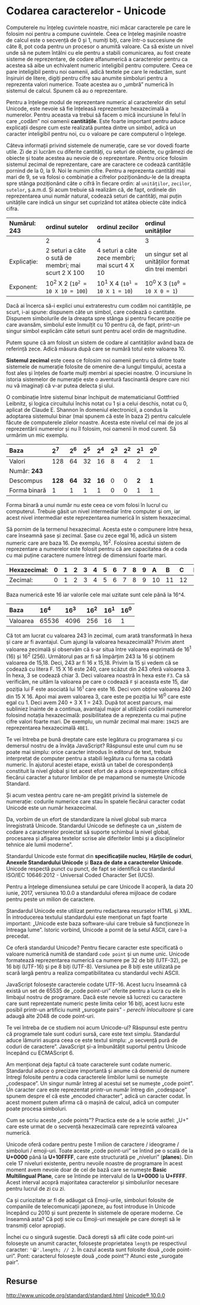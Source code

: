 # Codarea caracterelor - Unicode

Computerele nu înțeleg cuvintele noastre, nici măcar caracterele pe care le folosim noi pentru a compune cuvintele. Ceea ce înțeleg mașinile noastre de calcul este o secvență de 0 și 1, numiți biți, care într-o succesiune de câte 8, pot coda pentru un procesor o anumită valoare. Ca să existe un nivel unde să ne putem întâlni cu ele pentru a stabili comunicarea, au fost create sisteme de reprezentare, de codare alfanumerică a caracterelor pentru ca acestea să aibe un echivalent numeric inteligibil pentru computere. Ceea ce pare inteligibil pentru noi oamenii, adică textele pe care le redactăm, sunt înșiruiri de litere, digiți pentru cifre sau anumite simboluri pentru a reprezenta valori numerice. Toate acestea au o „umbră” numerică în sistemul de calcul. Spunem că au o reprezentare.

Pentru a înțelege modul de reprezentare numeric al caracterelor din setul Unicode, este nevoie să fie înțeleasă reprezentare hexazecimală a numerelor. Pentru aceasta va trebui să facem o mică incursiune în felul în care „codăm” noi oamenii **cantitățile**. Este foarte important pentru aduce explicații despre cum este realizată puntea dintre un simbol, adică un caracter inteligibil pentru noi, cu o valoare pe care computerul o înțelege.

Câteva informații privind sistemele de numerație, care se vor dovedi foarte utile. Zi de zi lucrăm cu diferite cantități, cu seturi de obiecte, cu grămezi de obiecte și toate acestea au nevoie de o reprezentare. Pentru orice folosim sistemul zecimal de reprezentare, care are caractere ce codează cantitățile pornind de la 0, la 9. Noi le numim cifre. Pentru a reprezenta cantități mai mari de 9, se va folosi o combinație a cifrelor poziționându-le de la dreapta spre stânga poziționând câte o cifră în fiecare ordin: al `unităților`, `zecilor`, `sutelor`, ș.a.m.d. Și acum trebuie să realizăm că, de fapt, ordinele din reprezentarea unui număr natural, codează seturi de cantități, mai puțin unitățile care indică un singur set cuprizând tot atâtea obiecte câte indică cifra.

|Numărul: 243|ordinul sutelor| ordinul zecilor| ordinul unităților|
|:--|:--|:---|:--|
||2|4|3|
|Explicație:|2 seturi a câte o sută de membri; mai scurt 2 X 100|4 seturi a câte zece membri; mai scurt 4 X 10|un singur set al unităților format din trei membri|
|Exponent:|10<sup>2</sup> X 2 (<code>10<sup>2</sup> = 10 X 10 = 100</code>)|10<sup>1</sup> X 4 (<code>10<sup>1</sup> = 10 X 1 = 10</code>)|10<sup>0</sup> X 3 (<code>10<sup>0</sup> = 10 X 0 = 1</code>)|

Dacă ai încerca să-i explici unui extraterestru cum codăm noi cantitățile, pe scurt, i-ai spune: dispunem câte un simbol, care codează o cantitate. Dispunem simbolurile de la dreapta spre stânga și pentru fiecare poziție pe care avansăm, simbolul este înmulțit cu 10 pentru că, de fapt, printr-un singur simbol explicăm câte seturi sunt pentru acel ordin de magnitudine.

Putem spune că am folosit un sistem de codare al cantităților având baza de referință zece. Adică măsura după care se numără totul este valoarea 10.

**Sistemul zecimal** este ceea ce folosim noi oamenii pentru că dintre toate sistemele de numerație folosite de omenire de-a lungul timpului, acesta a fost ales și înțeles de foarte mulți membri ai speciei noastre. O incursiune în istoria sistemelor de numerație este o aventură fascinantă despre care nici nu vă imaginați că v-ar putea delecta și ului.

O combinație între sistemul binar închipuit de matematicianul Gottfried Leibnitz, și logica circuitului închis notat cu 1 și a celui deschis, notat cu 0, aplicat de Claude E. Shannon în domeniul electronicii, a condus la adoptarea sistemului binar (mai spunem că este în baza 2) pentru calculele făcute de computerele zilelor noastre. Acesta este nivelul cel mai de jos al reprezentării numerelor și nu îl folosim, noi oamenii în mod curent. Să urmărim un mic exemplu.

|Baza|2<sup>7</sup>|2<sup>6</sup>|2<sup>5</sup>|2<sup>4</sup>|2<sup>3</sup>|2<sup>2</sup>|2<sup>1</sup>|2<sup>0</sup>|
|:-|:-|:-|:-|:-|:-|:-|:-|:-|
|Valori|128|64|32|16|8|4|2|1|
|Număr: **243**|||||||||
|Descompus|**128**|**64**|**32**|**16**|0|0|**2**|**1**|
|Forma binară|1|1|1|1|0|0|1|1|

Forma binară a unui număr nu este ceea ce vom folosi în lucrul cu computerul. Trebuie găsit un nivel intermediar între computer și om, iar acest nivel intermediar este reprezentarea numerică în sistem hexazecimal.

Să pornim de la termenul hexazecimal. Acesta este o compunere între hexa, care înseamnă șase și zecimal. Șase cu zece egal 16, adică un sistem numeric care are baza 16. De exemplu, 16<sup>2</sup>. Folosirea acestui sistem de reprezentare a numerelor este folosit pentru că are capacitatea de a coda cu mai puține caractere numere întregi de dimensiuni foarte mari.

|Hexazecimal:|0|1|2|3|4|5|6|7|8|9|A|B|C|D|E|F|
|:--|:--|:--|:--|:--|:--|:--|:--|:--|:--|:--|:--|:--|:--|:--|:--|:--|
|Zecimal:|0|1|2|3|4|5|6|7|8|9|10|11|12|13|14|15|

Baza numerică este 16 iar valorile cele mai uzitate sunt cele până la 16^4.

|Baza|16<sup>4</sup>|16<sup>3</sup>|16<sup>2</sup>|16<sup>1</sup>|16<sup>0</sup>|
|:-|:-|:-|:-|:-|:-|
|Valoarea|65536|4096|256|16|1|

Că tot am lucrat cu valoarea 243 în zecimal, cum arată transformată în hexa și care ar fi avantajul. Cum ajungi la valoarea hexazecimală? Privim atent valoarea zecimală și observăm că s-ar situa între valoarea exprimată de 16<sup>1</sup> (16) și 16<sup>2</sup> (256). Următorul pas ar fi să împărțim 243 la 16 și obținem valoarea de 15,18. Deci, 243 ar fi 16 x 15,18. Privim la 15 și vedem că se codează cu litera F. 15 X 16 este 240, care scăzut din 243 oferă valoarea 3. În hexa, 3 se codează chiar 3. Deci valoarea noastră în hexa este `F3`. Ca să verificăm, ne uităm la valoarea pe care o codează `F` și aceasta este 15, dar poziția lui F este asociată lui 16<sup>1</sup> care este 16. Deci vom obține valoarea 240 din 15 X 16. Apoi mai avem valoarea 3, care este pe poziția lui 16<sup>0</sup> care este egal cu 1. Deci avem 240 + 3 X 1 = 243. După tot acest parcurs, mai subliniez înainte de a continua, avantajul major al utilizării codării numerelor folosind notația hexazecimală: posibilitatea de a reprezenta cu mai puține cifre valori foarte mari. De exemplu, un număr zecimal mai mare: `19425` are reprezentarea hexazecimală `4BE1`.

Te vei întreba pe bună dreptate care este legătura cu programarea și cu demersul nostru de a învăța JavaScript? Răspunsul este unul cum nu se poate mai simplu: orice caracter introdus în editorul de text, trebuie interpretat de computer pentru a stabili legătura cu forma sa codată numeric. În ajutorul acestei etape, există un tabel de corespondență constituit la nivel global și tot acest efort de a aloca o reprezentare cifrică fiecărui caracter a tuturor limbilor de pe mapamond se numește Unicode Standard.

Și acum vestea pentru care ne-am pregătit privind la sistemele de numerație: codurile numerice care stau în spatele fiecărui caracter codat Unicode este un număr hexazecimal.

Da, vorbim de un efort de standardizare la nivel global sub marca înregistrată Unicode. Standardul Unicode se definește ca un „sistem de codare a caracterelor proiectat să suporte schimbul la nivel global, procesarea și afișarea textelor scrise ale diferitelor limbi și a disciplinelor tehnice ale lumii moderne”.

Standardul Unicode este format din **specificațiile nucleu**, **Hărțile de coduri**, **Anexele Standardului Unicode** și **Baza de date a caracterelor Unicode**. Unicode respectă punct cu punct, de fapt se identifică cu standardul ISO/IEC 10646:2012 - Universal Coded Character Set (UCS).

Pentru a înțelege dimensiunea setului pe care Unicode îl acoperă, la data 20 iunie, 2017, versiunea 10.0.0 a standardului oferea mijloace de codare pentru peste un milion de caractere.

Standardul Unicode este utilizat pentru redactarea resurselor HTML și XML. În introducerea textului standardului este menționat un fapt foarte important: „Unicode este baza software-ului care trebuie să funcționeze în întreaga lume”.
Istoric vorbind, Unicode a pornit de la setul ASCII, care l-a precedat.

Ce oferă standardul Unicode? Pentru fiecare caracter este specificată o valoare numerică numită de standard `code point` și un nume unic.
Unicode formatează reprezentarea numerică ca numere pe 32 de biți (UTF-32), pe 16 biți (UTF-16) și pe 8 biți (UTF-8). Versiunea pe 8 biți este utilizată pe scară largă pentru a realiza compatibilitatea cu standardul vechi ASCII.

JavaScript folosește caracterele codate UTF-16. Acest lucru înseamnă că există un set de 65535 de „code point-uri” oferite pentru a lucra cu ele în limbajul nostru de programare. Dacă este nevoie să lucrezi cu caractere care sunt reprezentate numeric peste limita celor 16 biți, acest lucru este posibil printr-un artificiu numit „surogate pairs” - *perechi înlocuitoare* și care adaugă alte 2048 de code point-uri.

Te vei întreba de ce studiem noi acum Unicode-ul? Răspunsul este pentru că programele tale sunt coduri sursă, care este text simplu. Standardul aduce lămuriri asupra ceea ce este textul simplu: „o secvență pură de coduri de caractere”. JavaScript și-a îmbunătățit suportul pentru Unicode începând cu ECMAScript 6.

Am menționat deja faptul că toate caracterele sunt codate numeric. Standardul aduce o precizare importantă și anume că domeniul de numere întregi folosite pentru a coda caracterele limbilor lumii se numește „codespace”. Un singur număr întreg al acestui set se numește „code point”. Un caracter care este reprezentat printr-un număr întreg din „codespace” spunem despre el că este „encoded character”, adică un caracter codat. În acest moment putem afirma că o mașină de calcul, adică un computer poate procesa simboluri.

Cum se scriu aceste „code points”? Practica este de a le scrie astfel: „U+” care este urmat de o secvență hexazecimală care reprezintă valoarea numerică.

Unicode oferă codare pentru peste 1 milion de caractere / ideograme / simboluri / emoji-uri. Toate aceste „code point-uri” se întind pe o scală de la **U+0000** până la **U+10FFFF**, care este structurată pe „niveluri” (**planes**). Din cele 17 niveluri existente, pentru nevoile noastre de programare în acest moment avem nevoie doar de cel de bază care se numește **Basic Multilingual Plane**, care se întinde pe intervalul de la **U+0000** la **U+FFFF**. Acest interval acopră majoritatea caracterelor și simbolurilor necesare pentru lucrul de zi cu zi.

Ca și curiozitate ar fi de adăugat că Emoji-urile, simboluri folosite de companiile de telecomunicații japoneze, au fost introduse în Unicode începând cu 2010 și sunt prezente în sistemele de operare moderne. Ce înseamnă asta? Că poți scie cu Emoji-uri mesajele pe care dorești să le transmiți celor apropiați.

Închei cu o singură sugestie. Dacă dorești să afli câte code point-uri folosește un anumit caracter, folosește proprietatea `length` pe respectivul caracter: `'😁'.length; // 2`. În cazul acesta sunt folosite două „code point-uri”. Pont: caracterul folosește două „code point”? Atunci este „surogate pair”.

## Resurse

http://www.unicode.org/standard/standard.html
[Unicode® 10.0.0](http://www.unicode.org/versions/Unicode10.0.0/UnicodeStandard-10.0.pdf)

